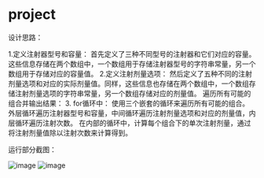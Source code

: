 # project
设计思路：

1.定义注射器型号和容量：
    首先定义了三种不同型号的注射器和它们对应的容量。这些信息存储在两个数组中，一个数组用于存储注射器型号的字符串常量，另一个数组用于存储对应的容量值。
2.定义注射剂量选项：
    然后定义了五种不同的注射剂量选项和对应的实际剂量值。同样，这些信息也存储在两个数组中，一个数组存储注射剂量选项的字符串常量，另一个数组存储对应的剂量值。
遍历所有可能的组合并输出结果：
 3. for循环中：
使用三个嵌套的循环来遍历所有可能的组合。外层循环遍历注射器型号和容量，中间循环遍历注射剂量选项和对应的剂量值，内层循环遍历注射次数。
在内部的循环中，计算每个组合下的单次注射剂量，通过将注射剂量值除以注射次数来计算得到。

运行部分截图：

![image](https://github.com/Simooly/project/assets/149877649/176e032c-3a33-4204-be10-1000237f6acd)
![image](https://github.com/Simooly/project/assets/149877649/5db196db-4972-490f-a24e-def4c23bdf81)

